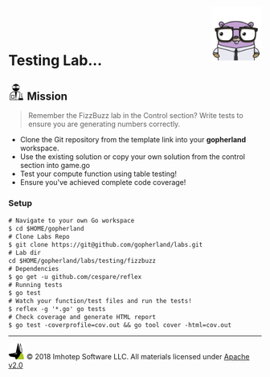 <img src="../../assets/gophernand.png" align="right" width="100" height="auto"/>

<br/>
<br/>
<br/>

# Testing Lab...

## <img src="../../assets/lab.png" width="auto" height="32"/> Mission

> Remember the FizzBuzz lab in the Control section?
> Write tests to ensure you are generating numbers correctly.

* Clone the Git repository from the template link into your **gopherland** workspace.
* Use the existing solution or copy your own solution from the control section into game.go
* Test your compute function using table testing!
* Ensure you've achieved complete code coverage!

### Setup

```shell
# Navigate to your own Go workspace
$ cd $HOME/gopherland
# Clone Labs Repo
$ git clone https://git@github.com/gopherland/labs.git
# Lab dir
cd $HOME/gopherland/labs/testing/fizzbuzz
# Dependencies
$ go get -u github.com/cespare/reflex
# Running tests
$ go test
# Watch your function/test files and run the tests!
$ reflex -g '*.go' go tests
# Check coverage and generate HTML report
$ go test -coverprofile=cov.out && go tool cover -html=cov.out
```

---
<img src="../../assets/imhotep_logo.png" width="32" height="auto"/> © 2018 Imhotep Software LLC.
All materials licensed under [Apache v2.0](http://www.apache.org/licenses/LICENSE-2.0)